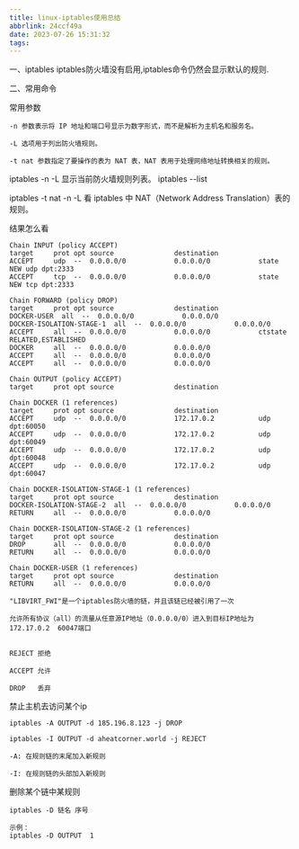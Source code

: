 ```yaml
---
title: linux-iptables使用总结
abbrlink: 24ccf49a
date: 2023-07-26 15:31:32
tags:
---
```

一、iptables
    iptables防火墙没有启用,iptables命令仍然会显示默认的规则.


二、常用命令

常用参数

    -n 参数表示将 IP 地址和端口号显示为数字形式，而不是解析为主机名和服务名。
    
    -L 选项用于列出防火墙规则。
    
    -t nat 参数指定了要操作的表为 NAT 表，NAT 表用于处理网络地址转换相关的规则。

iptables -n -L           显示当前防火墙规则列表。
iptables --list

iptables -t nat -n -L    看 iptables 中 NAT（Network Address Translation）表的规则。

    
结果怎么看

    Chain INPUT (policy ACCEPT)
    target     prot opt source               destination         
    ACCEPT     udp  --  0.0.0.0/0            0.0.0.0/0            state NEW udp dpt:2333
    ACCEPT     tcp  --  0.0.0.0/0            0.0.0.0/0            state NEW tcp dpt:2333
    
    Chain FORWARD (policy DROP)
    target     prot opt source               destination         
    DOCKER-USER  all  --  0.0.0.0/0            0.0.0.0/0           
    DOCKER-ISOLATION-STAGE-1  all  --  0.0.0.0/0            0.0.0.0/0           
    ACCEPT     all  --  0.0.0.0/0            0.0.0.0/0            ctstate RELATED,ESTABLISHED
    DOCKER     all  --  0.0.0.0/0            0.0.0.0/0           
    ACCEPT     all  --  0.0.0.0/0            0.0.0.0/0           
    ACCEPT     all  --  0.0.0.0/0            0.0.0.0/0           
    
    Chain OUTPUT (policy ACCEPT)
    target     prot opt source               destination         
    
    Chain DOCKER (1 references)
    target     prot opt source               destination         
    ACCEPT     udp  --  0.0.0.0/0            172.17.0.2           udp dpt:60050
    ACCEPT     udp  --  0.0.0.0/0            172.17.0.2           udp dpt:60049
    ACCEPT     udp  --  0.0.0.0/0            172.17.0.2           udp dpt:60048
    ACCEPT     udp  --  0.0.0.0/0            172.17.0.2           udp dpt:60047
    
    Chain DOCKER-ISOLATION-STAGE-1 (1 references)
    target     prot opt source               destination         
    DOCKER-ISOLATION-STAGE-2  all  --  0.0.0.0/0            0.0.0.0/0           
    RETURN     all  --  0.0.0.0/0            0.0.0.0/0           
    
    Chain DOCKER-ISOLATION-STAGE-2 (1 references)
    target     prot opt source               destination         
    DROP       all  --  0.0.0.0/0            0.0.0.0/0           
    RETURN     all  --  0.0.0.0/0            0.0.0.0/0           
    
    Chain DOCKER-USER (1 references)
    target     prot opt source               destination         
    RETURN     all  --  0.0.0.0/0            0.0.0.0/0 
     
    "LIBVIRT_FWI"是一个iptables防火墙的链，并且该链已经被引用了一次
    
    允许所有协议（all）的流量从任意源IP地址（0.0.0.0/0）进入到目标IP地址为172.17.0.2  60047端口
    
    
    REJECT 拒绝
    
    ACCEPT 允许
    
    DROP   丢弃
    
禁止主机去访问某个ip
    
    iptables -A OUTPUT -d 185.196.8.123 -j DROP 
    
    iptables -I OUTPUT -d aheatcorner.world -j REJECT
    
    -A: 在规则链的末尾加入新规则
    
    -I: 在规则链的头部加入新规则
    
删除某个链中某规则    
    
    iptables -D 链名 序号
    
    示例：
    iptables -D OUTPUT  1